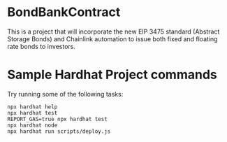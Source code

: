 
# BondBankContract
This is a project that will incorporate the new EIP 3475 standard (Abstract Storage Bonds) and Chainlink automation to issue both fixed and floating rate bonds to investors. 

# Sample Hardhat Project commands

Try running some of the following tasks:

```shell
npx hardhat help
npx hardhat test
REPORT_GAS=true npx hardhat test
npx hardhat node
npx hardhat run scripts/deploy.js
```
